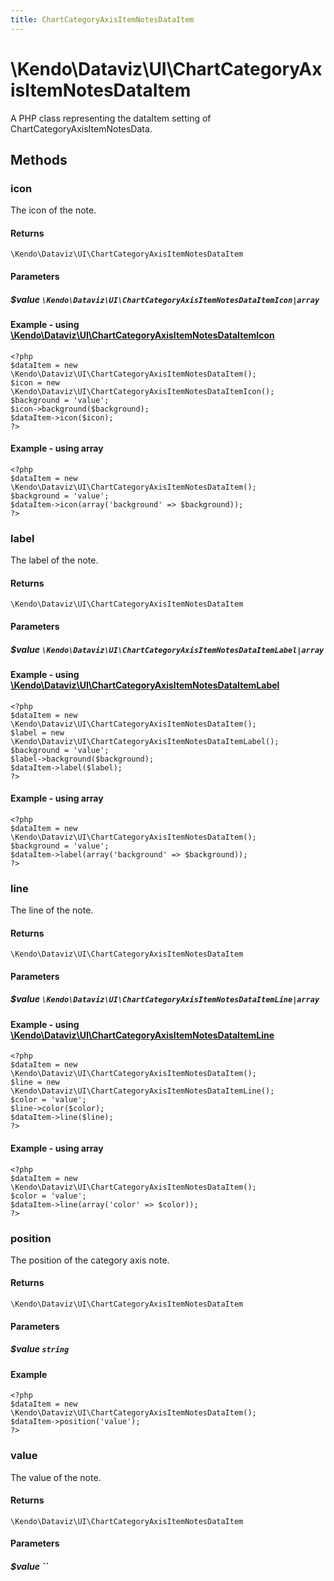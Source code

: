 ```yaml
---
title: ChartCategoryAxisItemNotesDataItem
---
```


# \Kendo\Dataviz\UI\ChartCategoryAxisItemNotesDataItem

A PHP class representing the dataItem setting of ChartCategoryAxisItemNotesData.


## Methods

### icon

The icon of the note.

#### Returns
`\Kendo\Dataviz\UI\ChartCategoryAxisItemNotesDataItem`

#### Parameters

##### $value `\Kendo\Dataviz\UI\ChartCategoryAxisItemNotesDataItemIcon|array`


#### Example - using [\Kendo\Dataviz\UI\ChartCategoryAxisItemNotesDataItemIcon](/api/wrappers/php/Kendo/Dataviz/UI/ChartCategoryAxisItemNotesDataItemIcon)
    <?php
    $dataItem = new \Kendo\Dataviz\UI\ChartCategoryAxisItemNotesDataItem();
    $icon = new \Kendo\Dataviz\UI\ChartCategoryAxisItemNotesDataItemIcon();
    $background = 'value';
    $icon->background($background);
    $dataItem->icon($icon);
    ?>

#### Example - using array

    <?php
    $dataItem = new \Kendo\Dataviz\UI\ChartCategoryAxisItemNotesDataItem();
    $background = 'value';
    $dataItem->icon(array('background' => $background));
    ?>

### label

The label of the note.

#### Returns
`\Kendo\Dataviz\UI\ChartCategoryAxisItemNotesDataItem`

#### Parameters

##### $value `\Kendo\Dataviz\UI\ChartCategoryAxisItemNotesDataItemLabel|array`


#### Example - using [\Kendo\Dataviz\UI\ChartCategoryAxisItemNotesDataItemLabel](/api/wrappers/php/Kendo/Dataviz/UI/ChartCategoryAxisItemNotesDataItemLabel)
    <?php
    $dataItem = new \Kendo\Dataviz\UI\ChartCategoryAxisItemNotesDataItem();
    $label = new \Kendo\Dataviz\UI\ChartCategoryAxisItemNotesDataItemLabel();
    $background = 'value';
    $label->background($background);
    $dataItem->label($label);
    ?>

#### Example - using array

    <?php
    $dataItem = new \Kendo\Dataviz\UI\ChartCategoryAxisItemNotesDataItem();
    $background = 'value';
    $dataItem->label(array('background' => $background));
    ?>

### line

The line of the note.

#### Returns
`\Kendo\Dataviz\UI\ChartCategoryAxisItemNotesDataItem`

#### Parameters

##### $value `\Kendo\Dataviz\UI\ChartCategoryAxisItemNotesDataItemLine|array`


#### Example - using [\Kendo\Dataviz\UI\ChartCategoryAxisItemNotesDataItemLine](/api/wrappers/php/Kendo/Dataviz/UI/ChartCategoryAxisItemNotesDataItemLine)
    <?php
    $dataItem = new \Kendo\Dataviz\UI\ChartCategoryAxisItemNotesDataItem();
    $line = new \Kendo\Dataviz\UI\ChartCategoryAxisItemNotesDataItemLine();
    $color = 'value';
    $line->color($color);
    $dataItem->line($line);
    ?>

#### Example - using array

    <?php
    $dataItem = new \Kendo\Dataviz\UI\ChartCategoryAxisItemNotesDataItem();
    $color = 'value';
    $dataItem->line(array('color' => $color));
    ?>

### position
The position of the category axis note.

#### Returns
`\Kendo\Dataviz\UI\ChartCategoryAxisItemNotesDataItem`

#### Parameters

##### $value `string`



#### Example 
    <?php
    $dataItem = new \Kendo\Dataviz\UI\ChartCategoryAxisItemNotesDataItem();
    $dataItem->position('value');
    ?>

### value
The value of the note.

#### Returns
`\Kendo\Dataviz\UI\ChartCategoryAxisItemNotesDataItem`

#### Parameters

##### $value ``



